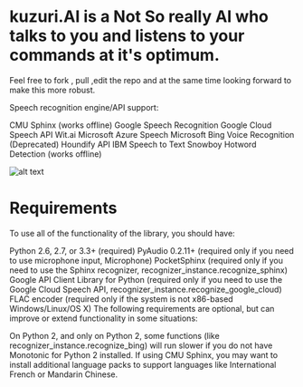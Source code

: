 # kuzuri.AI is a Not So really AI who talks to you  and listens to your commands at it's  optimum.
Feel free to fork , pull ,edit the repo and at the same time looking forward to make this more robust. 

Speech recognition engine/API support:

CMU Sphinx (works offline)
Google Speech Recognition
Google Cloud Speech API
Wit.ai
Microsoft Azure Speech
Microsoft Bing Voice Recognition (Deprecated)
Houndify API
IBM Speech to Text
Snowboy Hotword Detection (works offline)

![alt text](https://www.state.gov/wp-content/uploads/2021/06/AI-Motherboard-scaled.jpg)

# Requirements
To use all of the functionality of the library, you should have:

Python 2.6, 2.7, or 3.3+ (required)
PyAudio 0.2.11+ (required only if you need to use microphone input, Microphone)
PocketSphinx (required only if you need to use the Sphinx recognizer, recognizer_instance.recognize_sphinx)
Google API Client Library for Python (required only if you need to use the Google Cloud Speech API, recognizer_instance.recognize_google_cloud)
FLAC encoder (required only if the system is not x86-based Windows/Linux/OS X)
The following requirements are optional, but can improve or extend functionality in some situations:

On Python 2, and only on Python 2, some functions (like recognizer_instance.recognize_bing) will run slower if you do not have Monotonic for Python 2 installed.
If using CMU Sphinx, you may want to install additional language packs to support languages like International French or Mandarin Chinese.
